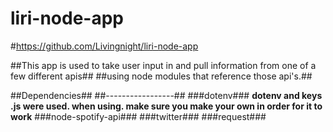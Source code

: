 # liri-node-app

#https://github.com/Livingnight/liri-node-app

##This app is used to take user input in and pull information from one of a few different apis##
##using node modules that reference those api's.##



##Dependencies##
##-----------------##
###dotenv###
**dotenv and keys .js were used. when using. make sure you make your own in order for it to work**
###node-spotify-api###
###twitter###
###request###